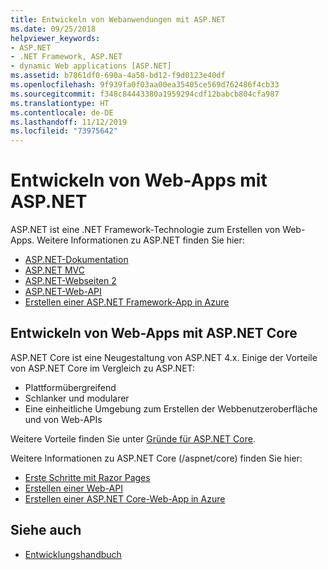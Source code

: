 ```yaml
---
title: Entwickeln von Webanwendungen mit ASP.NET
ms.date: 09/25/2018
helpviewer_keywords:
- ASP.NET
- .NET Framework, ASP.NET
- dynamic Web applications [ASP.NET]
ms.assetid: b7861df0-690a-4a58-bd12-f9d0123e40df
ms.openlocfilehash: 9f939fa0f03aa00ea35405ce569d762486f4cb33
ms.sourcegitcommit: f348c84443380a1959294cdf12babcb804cfa987
ms.translationtype: HT
ms.contentlocale: de-DE
ms.lasthandoff: 11/12/2019
ms.locfileid: "73975642"
---
```

# <a name="developing-web-apps-with-aspnet"></a>Entwickeln von Web-Apps mit ASP.NET

ASP.NET ist eine .NET Framework-Technologie zum Erstellen von Web-Apps. Weitere Informationen zu ASP.NET finden Sie hier:

- [ASP.NET-Dokumentation](/aspnet/overview)
- [ASP.NET MVC](https://dotnet.microsoft.com/apps/aspnet/mvc)
- [ASP.NET-Webseiten 2](https://dotnet.microsoft.com/apps/aspnet/web-apps)
- [ASP.NET-Web-API](https://dotnet.microsoft.com/apps/aspnet/apis)  
- [Erstellen einer ASP.NET Framework-App in Azure](/azure/app-service/app-service-web-get-started-dotnet-framework)

## <a name="developing-web-apps-with-aspnet-core"></a>Entwickeln von Web-Apps mit ASP.NET Core

ASP.NET Core ist eine Neugestaltung von ASP.NET 4.x. Einige der Vorteile von ASP.NET Core im Vergleich zu ASP.NET:

- Plattformübergreifend
- Schlanker und modularer
- Eine einheitliche Umgebung zum Erstellen der Webbenutzeroberfläche und von Web-APIs

Weitere Vorteile finden Sie unter [Gründe für ASP.NET Core](/aspnet/core#why-choose-aspnet-core).

Weitere Informationen zu ASP.NET Core (/aspnet/core) finden Sie hier:

- [Erste Schritte mit Razor Pages](/aspnet/core/tutorials/razor-pages/razor-pages-start)
- [Erstellen einer Web-API](/aspnet/core/tutorials/first-web-api)
- [Erstellen einer ASP.NET Core-Web-App in Azure](/azure/app-service/app-service-web-get-started-dotnet)
  
## <a name="see-also"></a>Siehe auch

- [Entwicklungshandbuch](development-guide.md)
